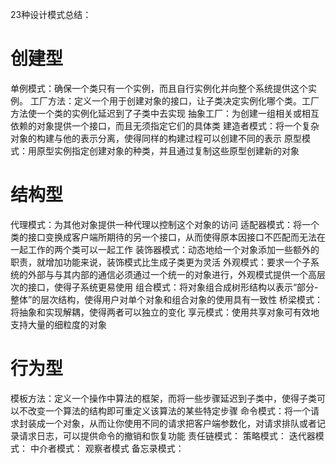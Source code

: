 23种设计模式总结：
# 创建型
单例模式：确保一个类只有一个实例，而且自行实例化并向整个系统提供这个实例。
工厂方法：定义一个用于创建对象的接口，让子类决定实例化哪个类。工厂方法使一个类的实例化延迟到了子类中去实现
抽象工厂：为创建一组相关或相互依赖的对象提供一个接口，而且无须指定它们的具体类
建造者模式：将一个复杂对象的构建与他的表示分离，使得同样的构建过程可以创建不同的表示
原型模式：用原型实例指定创建对象的种类，并且通过复制这些原型创建新的对象

# 结构型
代理模式：为其他对象提供一种代理以控制这个对象的访问
适配器模式：将一个类的接口变换成客户端所期待的另一个接口，从而使得原本因接口不匹配而无法在一起工作的两个类可以一起工作
装饰器模式：动态地给一个对象添加一些额外的职责，就增加功能来说，装饰模式比生成子类更为灵活
外观模式：要求一个子系统的外部与与其内部的通信必须通过一个统一的对象进行，外观模式提供一个高层次的接口，使得子系统更易使用
组合模式：将对象组合成树形结构以表示“部分-整体”的层次结构，使得用户对单个对象和组合对象的使用具有一致性
桥梁模式：将抽象和实现解耦，使得两者可以独立的变化
享元模式：使用共享对象可有效地支持大量的细粒度的对象

# 行为型
模板方法：定义一个操作中算法的框架，而将一些步骤延迟到子类中，使得子类可以不改变一个算法的结构即可重定义该算法的某些特定步骤
命令模式：将一个请求封装成一个对象，从而让你使用不同的请求把客户端参数化，对请求排队或者记录请求日志，可以提供命令的撤销和恢复功能
责任链模式：
策略模式：
迭代器模式：
中介者模式：
观察者模式
备忘录模式：